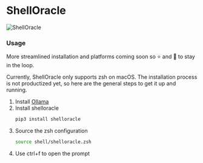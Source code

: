 # ShellOracle 

![ShellOracle](https://media.giphy.com/media/v1.Y2lkPTc5MGI3NjExdnJncm1mc2N5dzYxMDZyZXQ0ZWdudHZqY2YyMThqZHdvcW1ldHRzOCZlcD12MV9pbnRlcm5hbF9naWZfYnlfaWQmY3Q9Zw/bvHanmQMfOe3sVq4jM/giphy.gif)

### Usage

More streamlined installation and platforms coming soon so ⭐ and 👀️ to stay in the loop.

Currently, ShellOracle only supports zsh on macOS. The installation process is not productized yet, so here are the
general steps to get it up and running.

1. Install [Ollama](https://ollama.ai/)
2. Install shelloracle
   ```zsh
   pip3 install shelloracle
   ``` 
3. Source the zsh configuration
   ```zsh
   source shell/shelloracle.zsh
   ```
4. Use ctrl+f to open the prompt
